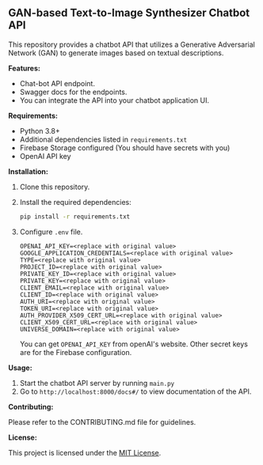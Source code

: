 ## GAN-based Text-to-Image Synthesizer Chatbot API

This repository provides a chatbot API that utilizes a Generative Adversarial Network (GAN) to generate images based on textual descriptions. 

**Features:**

* Chat-bot API endpoint.
* Swagger docs for the endpoints.
* You can integrate the API into your chatbot application UI.

**Requirements:**

* Python 3.8+
* Additional dependencies listed in `requirements.txt`
* Firebase Storage configured (You should have secrets with you)
* OpenAI API key

**Installation:**

1. Clone this repository.
1. Install the required dependencies:

   ```bash
   pip install -r requirements.txt
   ```
1. Configure `.env` file.
   ```
   OPENAI_API_KEY=<replace with original value>
   GOOGLE_APPLICATION_CREDENTIALS=<replace with original value>
   TYPE=<replace with original value>
   PROJECT_ID=<replace with original value>
   PRIVATE_KEY_ID=<replace with original value>
   PRIVATE_KEY=<replace with original value>
   CLIENT_EMAIL=<replace with original value>
   CLIENT_ID=<replace with original value>
   AUTH_URI=<replace with original value>
   TOKEN_URI=<replace with original value>
   AUTH_PROVIDER_X509_CERT_URL=<replace with original value>
   CLIENT_X509_CERT_URL=<replace with original value>
   UNIVERSE_DOMAIN=<replace with original value>
   ```
   You can get `OPENAI_API_KEY` from openAI's website. Other secret keys are for the Firebase configuration.

**Usage:**

1. Start the chatbot API server by running `main.py`
2. Go to `http://localhost:8000/docs#/` to view documentation of the API.

**Contributing:**

Please refer to the CONTRIBUTING.md file for guidelines.

**License:**

This project is licensed under the [MIT License](LICENSE).
